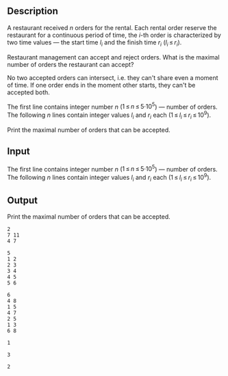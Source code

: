 ## Description

<div><p>A restaurant received <span class="tex-span"><i>n</i></span> orders for the rental. Each rental order reserve the restaurant for a continuous period of time, the <span class="tex-span"><i>i</i></span>-th order is characterized by two time values — the start time <span class="tex-span"><i>l</i><sub class="lower-index"><i>i</i></sub></span> and the finish time <span class="tex-span"><i>r</i><sub class="lower-index"><i>i</i></sub></span> (<span class="tex-span"><i>l</i><sub class="lower-index"><i>i</i></sub> ≤ <i>r</i><sub class="lower-index"><i>i</i></sub></span>).</p><p>Restaurant management can accept and reject orders. What is the maximal number of orders the restaurant can accept?</p><p>No two accepted orders can intersect, i.e. they can't share even a moment of time. If one order ends in the moment other starts, they can't be accepted both.</p></div><div class="input-specification"><p>The first line contains integer number <span class="tex-span"><i>n</i></span> (<span class="tex-span">1 ≤ <i>n</i> ≤ 5·10<sup class="upper-index">5</sup></span>) — number of orders. The following <span class="tex-span"><i>n</i></span> lines contain integer values <span class="tex-span"><i>l</i><sub class="lower-index"><i>i</i></sub></span> and <span class="tex-span"><i>r</i><sub class="lower-index"><i>i</i></sub></span> each (<span class="tex-span">1 ≤ <i>l</i><sub class="lower-index"><i>i</i></sub> ≤ <i>r</i><sub class="lower-index"><i>i</i></sub> ≤ 10<sup class="upper-index">9</sup></span>).</p></div><div class="output-specification"><p>Print the maximal number of orders that can be accepted.</p></div>

## Input

<p>The first line contains integer number <span class="tex-span"><i>n</i></span> (<span class="tex-span">1 ≤ <i>n</i> ≤ 5·10<sup class="upper-index">5</sup></span>) — number of orders. The following <span class="tex-span"><i>n</i></span> lines contain integer values <span class="tex-span"><i>l</i><sub class="lower-index"><i>i</i></sub></span> and <span class="tex-span"><i>r</i><sub class="lower-index"><i>i</i></sub></span> each (<span class="tex-span">1 ≤ <i>l</i><sub class="lower-index"><i>i</i></sub> ≤ <i>r</i><sub class="lower-index"><i>i</i></sub> ≤ 10<sup class="upper-index">9</sup></span>).</p>

## Output

<p>Print the maximal number of orders that can be accepted.</p>





```input1
2
7 11
4 7

```




```input2
5
1 2
2 3
3 4
4 5
5 6

```




```input3
6
4 8
1 5
4 7
2 5
1 3
6 8

```




```output1
1

```




```output2
3

```




```output3
2

```


